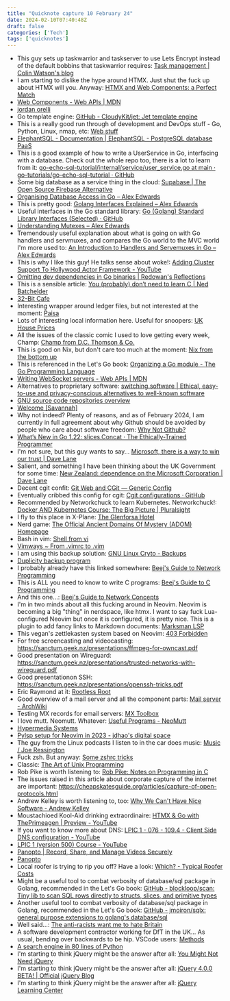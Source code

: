 ```yaml
---
title: "Quicknote capture 10 February 24"
date: 2024-02-10T07:40:48Z
draft: false
categories: ['Tech']
tags: ['quicknotes']
---
```


- This guy sets up taskwarrior and taskserver to use Lets Encrypt instead of the default bobbins that taskwarrior requires: [Task&nbsp;management | Colin Watson&#39;s blog](https://www.chiark.greenend.org.uk/~cjwatson/blog/task-management.html)
- I am starting to dislike the hype around HTMX. Just shut the fuck up about HTMX will you. Anyway: [HTMX and Web Components: a Perfect Match](https://binaryigor.com/htmx-and-web-components-a-perfect-match.html)
- [Web Components - Web APIs | MDN](https://developer.mozilla.org/en-US/docs/Web/API/Web_Components)
- [jordan orelli](https://jordanorelli.com/post/32665860244/how-to-use-interfaces-in-go)
- Go template engine: [GitHub - CloudyKit/jet: Jet  template engine](https://github.com/CloudyKit/jet)
- This is a really good run through of development and DevOps stuff - Go, Python, Linux, nmap, etc: [Web stuff](https://mpolinowski.github.io/docs/intro)
- [ElephantSQL - Documentation | ElephantSQL - PostgreSQL database PaaS](https://www.elephantsql.com/docs/)
- This is a good example of how to write a UserService in Go, interfacing with a database. Check out the whole repo too, there is a lot to learn from it: [go-echo-sql-tutorial/internal/service/user_service.go at main · go-tutorials/go-echo-sql-tutorial · GitHub](https://github.com/go-tutorials/go-echo-sql-tutorial/blob/main/internal/service/user_service.go)
- Some big database as a service thing in the cloud: [Supabase | The Open Source Firebase Alternative](https://supabase.com/)
- [Organising Database Access in Go &ndash; Alex Edwards](https://www.alexedwards.net/blog/organising-database-access)
- This is pretty good: [Golang Interfaces Explained &ndash; Alex Edwards](https://www.alexedwards.net/blog/interfaces-explained)
- Useful interfaces in the Go standard library: [Go (Golang) Standard Library Interfaces (Selected) · GitHub](https://gist.github.com/asukakenji/ac8a05644a2e98f1d5ea8c299541fce9)
- [Understanding Mutexes &ndash; Alex Edwards](https://www.alexedwards.net/blog/understanding-mutexes)
- Tremendously useful explanation about what is going on with Go handlers and servmuxes, and compares the Go world to the MVC world I'm more used to: [An Introduction to Handlers and Servemuxes in Go &ndash; Alex Edwards](https://www.alexedwards.net/blog/an-introduction-to-handlers-and-servemuxes-in-go)
- This is why I like this guy! He talks sense about woke!: [Adding Cluster Support To Hollywood Actor Framework - YouTube](https://youtu.be/7VJ0teKBX04?t=1844)
- [Omitting dev dependencies in Go binaries | Redowan's Reflections](https://rednafi.com/go/omit_dev_dependencies_in_binaries/)
- This is a sensible article: [You (probably) don’t need to learn C | Ned Batchelder](https://nedbatchelder.com/blog/202401/you_probably_dont_need_to_learn_c.html)
- [32-Bit Cafe](https://32bit.cafe/websiteideas/)
- Interesting wrapper around ledger files, but not interested at the moment: [Paisa](https://paisa.fyi/)
- Lots of interesting local information here. Useful for snoopers: [UK House Prices](https://www.housepricesintheuk.co.uk/)
- All the issues of the classic comic I used to love getting every week, Champ: [Champ from D.C. Thomson & Co.](https://leagueofcomicgeeks.com/comics/series/128839/champ)
- This is good on Nix, but don't care too much at the moment: [Nix from the bottom up](http://www.chriswarbo.net/projects/nixos/bottom_up.html)
- This is referenced in the Let's Go book: [Organizing a Go module - The Go Programming Language](https://go.dev/doc/modules/layout#server-project)
- [Writing WebSocket servers - Web APIs | MDN](https://developer.mozilla.org/en-US/docs/Web/API/WebSockets_API/Writing_WebSocket_servers)
- Alternatives to proprietary software: [switching.software | Ethical, easy-to-use and privacy-conscious alternatives to well-known software](https://switching.software/)
- [GNU source code repositories overview](https://www.gnu.org/software/repo-criteria-evaluation.html)
- [Welcome [Savannah]](https://savannah.gnu.org/)
- Why not indeed? Plenty of reasons, and as of February 2024, I am currently in full agreement about why Github should be avoided by people who care about software freedom: [Why Not Github?](https://sanctum.geek.nz/why-not-github.html)
- [What’s New in Go 1.22: slices.Concat &#183; The Ethically-Trained Programmer](https://blog.carlana.net/post/2024/golang-slices-concat/)
- I'm not sure, but this guy wants to say... [Microsoft, there is a way to win our trust | Dave Lane](https://davelane.nz/microsoft-there-way-win-our-trust)
- Salient, and something I have been thinking about the UK Government for some time: [New Zealand: dependence on the Microsoft Corporation | Dave Lane](https://davelane.nz/new-zealand-dependence-microsoft-corporation)
- Decent cgit confit: [Git Web and CGit &#8212; Generic Config](https://fishilico.github.io/generic-config/etc-server/web/gitweb.html)
- Eventually cribbed this config for cgit: [Cgit configurations · GitHub](https://gist.github.com/ankitrgadiya/29561925b60f9efd00952f8b21fbd0b5)
- Recommended by Networkchuck to learn Kubernetes. Networkchuck!: [Docker AND Kubernetes Course: The Big Picture | Pluralsight](https://www.pluralsight.com/courses/docker-kubernetes-big-picture)
- I fly to this place in X-Plane: [The Glenforsa Hotel](https://www.glenforsa.com/)
- Nerd game: [The Official Ancient Domains Of Mystery (ADOM) Homepage](https://www.adom.de/home/index.html)
- Bash in vim: [Shell from vi](https://blog.sanctum.geek.nz/shell-from-vi/)
- [Vimways ~ From .vimrc to .vim](https://vimways.org/2018/from-vimrc-to-vim/)
- I am using this backup solution: [GNU Linux Cryto - Backups](https://blog.sanctum.geek.nz/gnu-linux-crypto-backups/)
- [Duplicity backup program](https://blog.xmatthias.com/post/duplicity-google-drive/)
- I probably already have this linked somewhere: [Beej's Guide to Network Programming](https://beej.us/guide/bgnet/html/split/)
- This is ALL you need to know to write C programs: [Beej's Guide to C Programming](https://beej.us/guide/bgc/html/)
- And this one...: [Beej's Guide to Network Concepts](https://beej.us/guide/bgnet0/html/)
- I'm in two minds about all this fucking around in Neovim. Neovim is becoming a big "thing" in nerdspace, like htmx. I want to say fuck Lua-configured Neovim but once it is configured, it is pretty nice. This is a plugin to add fancy links to Markdown documents: [Marksman LSP](https://medium.com/@chrisatmachine/lunarvim-improve-markdown-editing-with-marksman-739d06c73a26)
- This vegan's zettlekasten system based on Neovim: [403 Forbidden](https://www.mischavandenburg.com/zet/neovim-zettelkasten/)
- For free screencasting and videocasting: https://sanctum.geek.nz/presentations/ffmpeg-for-owncast.pdf
- Good presentation on Wireguard: https://sanctum.geek.nz/presentations/trusted-networks-with-wireguard.pdf
- Good presentationon SSH: https://sanctum.geek.nz/presentations/openssh-tricks.pdf 
- Eric Raymond at it: [Rootless Root](http://catb.org/esr/writings/unix-koans/)
- Good overview of a mail server and all the component parts: [Mail server - ArchWiki](https://wiki.archlinux.org/title/Mail_server)
- Testing MX records for email servers: [MX Toolbox](https://mxtoolbox.com/)
- I love mutt. Neomutt. Whatever: [Useful Programs - NeoMutt](https://neomutt.org/contrib/useful-programs)
- [Hypermedia Systems](https://hypermedia.systems/book/contents/)
- [Pylsp setup for Neovim in 2023 - jdhao's digital space](https://jdhao.github.io/2023/07/22/neovim-pylsp-setup/)
- The guy from the Linux podcasts I listen to in the car does music: [Music / Joe Ressington](https://joeressington.bandcamp.com/ )
- Fuck zsh. But anyway: [Some zshrc tricks](https://www.arp242.net/zshrc.html)
- Classic: [The Art of Unix Programming](https://www.arp242.net/the-art-of-unix-programming)
- Rob Pike is worth listening to: [Rob Pike: Notes on Programming in C](http://www.lysator.liu.se/c/pikestyle.html)
- The issues raised in this article about corporate capture of the internet are important: https://cheapskatesguide.org/articles/capture-of-open-protocols.html
- Andrew Kelley is worth listening to, too: [Why We Can't Have Nice Software - Andrew Kelley](https://andrewkelley.me/post/why-we-cant-have-nice-software.html)
- Moustachioed Kool-Aid drinking extraordinaire: [HTMX &amp; Go with ThePrimeagen | Preview - YouTube](https://www.youtube.com/watch?v=SZ0nR3QHebM)
- If you want to know more about DNS: [LPIC 1 - 076  - 109.4 - Client Side DNS configuration - YouTube](https://www.youtube.com/watch?v=wUDhmSpr3lg)
- [LPIC 1 (version 500) Course - YouTube](https://www.youtube.com/playlist?list=PLFOYXCPEqdNUU55Xvgst8wGTWnz_sd-cj)
- [Panopto | Record, Share, and Manage Videos Securely](https://www.panopto.com/)
- [Panopto](https://mozilla.hosted.panopto.com/Panopto/Pages/Sessions/List.aspx#folderID=%2213f46e5a-2044-41f8-8b05-ab6101342f9b%22)
- Local roofer is trying to rip you off? Have a look: [Which? - Typical Roofer Costs](https://www.which.co.uk/reviews/finding-a-tradesperson/article/how-much-do-roofers-cost-aHH2S2r0xnGA)
- Might be a useful tool to combat verbosity of database/sql package in Golang, recommended in the Let's Go book: [GitHub - blockloop/scan: Tiny lib to scan SQL rows directly to structs, slices, and primitive types](https://github.com/blockloop/scan)
- Another useful tool to combat verbosity of database/sql package in Golang, recommended in the Let's Go book: [GitHub - jmoiron/sqlx: general purpose extensions to golang&#39;s database/sql](https://github.com/jmoiron/sqlx)
- Well said...: [The anti-racists want me to hate Britain](https://www.telegraph.co.uk/news/2024/02/09/the-anti-racists-want-me-to-hate-britain/)
- A software development contractor working for DfT in the UK... As usual, bending over backwards to be hip. VSCode users: [Methods](https://methods.co.uk/)
- [A search engine in 80 lines of Python](https://www.alexmolas.com/2024/02/05/a-search-engine-in-80-lines.html)
- I'm starting to think jQuery might be the answer after all: [You Might Not Need jQuery](https://youmightnotneedjquery.com/)
- I'm starting to think jQuery might be the answer after all: [jQuery 4.0.0 BETA! | Official jQuery Blog](https://blog.jquery.com/2024/02/06/jquery-4-0-0-beta/)
- I'm starting to think jQuery might be the answer after all: [jQuery Learning Center](https://learn.jquery.com/)

